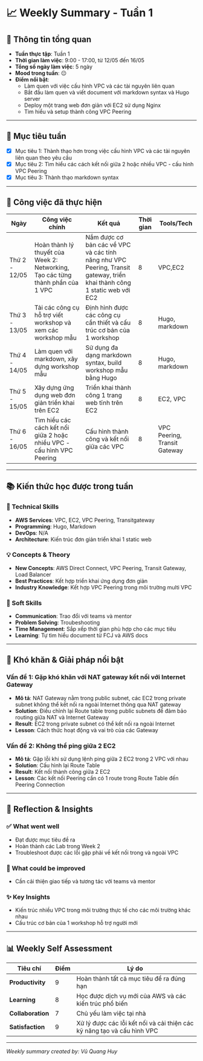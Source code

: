 # 📈 Weekly Summary - Tuần 1

## 📅 Thông tin tổng quan
- **Tuần thực tập**: Tuần 1
- **Thời gian làm việc**: 9:00 - 17:00, từ 12/05 đến 16/05
- **Tổng số ngày làm việc**: 5 ngày
- **Mood trong tuần**: 😐  
- **Điểm nổi bật**: 
    - Làm quen với việc cấu hình VPC và các tài nguyên liên quan
    - Bắt đầu làm quen và viết document với markdown syntax và Hugo server
    - Deploy một trang web đơn giản với EC2 sử dụng Nginx 
    - Tìm hiểu và setup thành công VPC Peering
---

## 🎯 Mục tiêu tuần
- [x] Mục tiêu 1: Thành thạo hơn trong việc cấu hình VPC và các tài nguyên liên quan theo yêu cầu
- [x] Mục tiêu 2: Tìm hiểu các cách kết nối giữa 2 hoặc nhiều VPC - cấu hình VPC Peering
- [x] Mục tiêu 3: Thành thạo markdown syntax

---

## 💼 Công việc đã thực hiện

| Ngày | Công việc chính | Kết quả | Thời gian | Tools/Tech |
|------|------------------|---------|-----------|------------|
| Thứ 2 - 12/05 | Hoàn thành lý thuyết của Week 2: Networking, Tạo các từng thành phần của 1 VPC | Nắm được cơ bản các về VPC và các tính năng như VPC Peering, Transit gateway, triển khai thành công 1 static web với EC2 | 8 | VPC,EC2 |
| Thứ 3 - 13/05 | Tải các công cụ hỗ trợ viết workshop và xem các workshop mẫu | Định hình được các công cụ cần thiết và cấu trúc cơ bản của 1 workshop | 8 | Hugo, markdown |
| Thứ 4 - 14/05 | Làm quen với markdown, xây dựng workshop mẫu | Sử dụng đa dạng markdown syntax, build workshop mẫu bằng Hugo | 8 | Hugo, markdown |
| Thứ 5 - 15/05 | Xây dựng ứng dụng web đơn giản triển khai trên EC2 | Triển khai thành công 1 trang web tĩnh trên EC2 | 8 | EC2, VPC |
| Thứ 6 - 16/05 | Tìm hiểu các cách kết nối giữa 2 hoặc nhiều VPC - cấu hình VPC Peering | Cấu hình thành công và kết nối giữa các VPC | 8 | VPC Peering, Transit Gateway |

---

## 📚 Kiến thức học được trong tuần

### 🔧 Technical Skills
- **AWS Services**: VPC, EC2, VPC Peering, Transitgateway
- **Programming**: Hugo, Markdown
- **DevOps**: N/A
- **Architecture**: Kiến trúc đơn giản triển khai 1 static web

### 💡 Concepts & Theory
- **New Concepts**: AWS Direct Connect, VPC Peering, Transit Gateway, Load Balancer
- **Best Practices**: Kết hợp triển khai ứng dụng đơn giản
- **Industry Knowledge**: Kết hợp VPC Peering trong môi trường multi VPC

### 🤝 Soft Skills
- **Communication**: Trao đổi với teams và mentor
- **Problem Solving**: Troubeshooting
- **Time Management**: Sắp xếp thời gian phù hợp cho các mục tiêu
- **Learning**: Tự tìm hiểu document từ FCJ và AWS docs

---

## 🚧 Khó khăn & Giải pháp nổi bật

### Vấn đề 1: Gặp khó khăn với NAT gateway kết nối với Internet Gateway
- **Mô tả**: NAT Gateway nằm trong public subnet, các EC2 trong private subnet không thể kết nối ra ngoài Internet thông qua NAT gateway
- **Solution**: Điều chỉnh lại Route table trong public subnets để đảm bảo routing giữa NAT và Internet Gateway
- **Result**: EC2 trong private subnet có thể kết nối ra ngoài Internet
- **Lesson**: Cách thức hoạt động và vai trò của các Gateway

### Vấn đề 2: Không thể ping giữa 2 EC2
- **Mô tả**: Gặp lỗi khi sử dụng lệnh ping giữa 2 EC2 trong 2 VPC với nhau
- **Solution**: Cấu hình lại Route Table
- **Result**: Kết nối thành công giữa 2 EC2
- **Lesson**: Các kết nối Peering cần có 1 route trong Route Table đến Peering Connection

---

## 💭 Reflection & Insights

### ✅ What went well
- Đạt được mục tiêu đề ra
- Hoàn thành các Lab trong Week 2
- Troubleshoot được các lỗi gặp phải về kết nối trong và ngoài VPC

### 🔄 What could be improved
- Cần cải thiện giao tiếp và tương tác với teams và mentor

### ✨ Key Insights
- Kiến trúc nhiều VPC trong môi trường thực tế cho các môi trường khác nhau
- Cấu trúc cơ bản của 1 workshop hỗ trợ người mới 

---

## 📊 Weekly Self Assessment

| Tiêu chí | Điểm | Lý do |
|----------|------|-------|
| **Productivity** | 9 | Hoàn thành tất cả mục tiêu đề ra đúng hạn |
| **Learning** | 8 | Học được dịch vụ mới của AWS và các kiến trúc phổ biến |
| **Collaboration** | 7 | Chủ yếu làm việc tại nhà |
| **Satisfaction** | 9 | Xử lý được các lỗi kết nối và cải thiện các kỹ năng tạo và cấu hình VPC |

---

*Weekly summary created by: Vũ Quang Huy*  